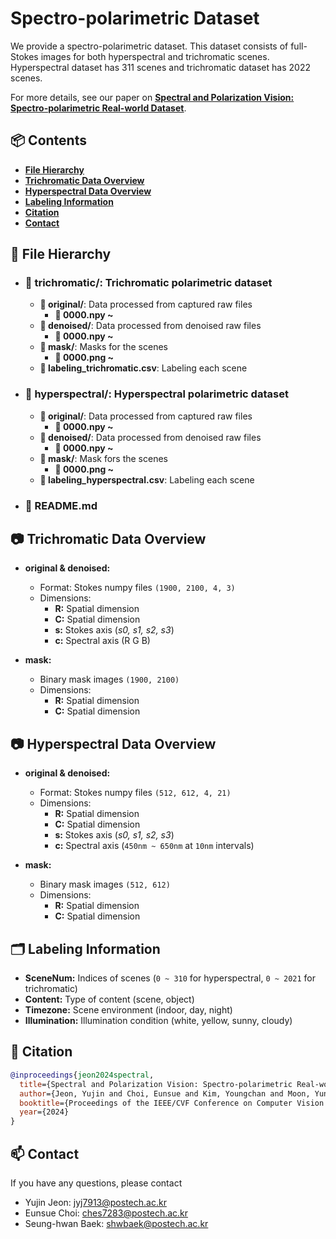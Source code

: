 # Spectro-polarimetric Dataset

We provide a spectro-polarimetric dataset. This dataset consists of full-Stokes images for both hyperspectral and trichromatic scenes. Hyperspectral dataset has 311 scenes and trichromatic dataset has 2022 scenes.

For more details, see our paper on [<u>**Spectral and Polarization Vision: Spectro-polarimetric Real-world Dataset**</u>](https://arxiv.org/abs/2311.17396).

## 📦 Contents
- [**File Hierarchy** ](#💾-file-hierarchy)
- [**Trichromatic Data Overview** ](#📷-trichromatic-data-overview)
- [**Hyperspectral Data Overview** ](#📷-hyperspectral-data-overview)
- [**Labeling Information** ](#🗂️-labeling-information)
- [**Citation** ](#📜-citation)
- [**Contact** ](#📫-contact)

## 💾 File Hierarchy
- ### **📂 trichromatic/**: Trichromatic polarimetric dataset
  - **📂 original/**: Data processed from captured raw files
     - **📄 0000.npy ~**
  - **📂 denoised/**: Data processed from denoised raw files
    - **📄 0000.npy ~**
  - **📂 mask/**: Masks for the scenes
    - **📄 0000.png ~**
  - **📄 labeling_trichromatic.csv**: Labeling each scene
- ### **📂 hyperspectral/**: Hyperspectral polarimetric dataset
  - **📂 original/**: Data processed from captured raw files
    - **📄 0000.npy ~**
  - **📂 denoised/**: Data processed from denoised raw files
    - **📄 0000.npy ~**
  - **📂 mask/**: Mask fors the scenes
    - **📄 0000.png ~**
  - **📄 labeling_hyperspectral.csv**: Labeling each scene
- ### **📄 README.md**


## 📷 Trichromatic Data Overview

+ **original & denoised:**
  - Format: Stokes numpy files `(1900, 2100, 4, 3)`
  - Dimensions:
    - **R:** Spatial dimension
    - **C:** Spatial dimension
    - **s:** Stokes axis (*s0, s1, s2, s3*)
    - **c:** Spectral axis (R G B)

+ **mask:**
  - Binary mask images `(1900, 2100)`
  - Dimensions:
    - **R:** Spatial dimension
    - **C:** Spatial dimension
<!--   
+ **original & denoised**: Stokes numpy files (`(1900, 2100, 4, 3)` format) with dimensions:
  - **R**: Spatial dimension
  - **C**: Spatial dimension
  - **s**: Stokes axis (*s0, s1, s2, s3*)
  - **c**: Spectral axis (RGB for trichromatic dataset)
+ **mask**: Binary mask images (0 or 255) (`(1900, 2100)` format) with dimensions:
  - **R**: Spatial dimension
  - **C**: Spatial dimension -->


## 📷 Hyperspectral Data Overview

+ **original & denoised:**
  - Format: Stokes numpy files `(512, 612, 4, 21)`
  - Dimensions:
    - **R:** Spatial dimension
    - **C:** Spatial dimension
    - **s:** Stokes axis (*s0, s1, s2, s3*)
    - **c:** Spectral axis (`450nm ~ 650nm` at `10nm` intervals)

+ **mask:**
  - Binary mask images `(512, 612)`
  - Dimensions:
    - **R:** Spatial dimension
    - **C:** Spatial dimension


## 🗂️ Labeling Information
- **SceneNum:** Indices of scenes (`0 ~ 310` for hyperspectral, `0 ~ 2021` for trichromatic)
- **Content:** Type of content (scene, object)
- **Timezone:** Scene environment (indoor, day, night)
- **Illumination:** Illumination condition (white, yellow, sunny, cloudy)

## 📜 Citation
```bibtex
@inproceedings{jeon2024spectral,
  title={Spectral and Polarization Vision: Spectro-polarimetric Real-world Dataset},
  author={Jeon, Yujin and Choi, Eunsue and Kim, Youngchan and Moon, Yunseong and Omer, Khalid and Heide, Felix and Baek, Seung-hwan},
  booktitle={Proceedings of the IEEE/CVF Conference on Computer Vision and Pattern Recognition},
  year={2024}
}
```

## 📫 Contact
If you have any questions, please contact
+ Yujin Jeon: jyj7913@postech.ac.kr
+ Eunsue Choi: ches7283@postech.ac.kr
+ Seung-hwan Baek: shwbaek@postech.ac.kr


